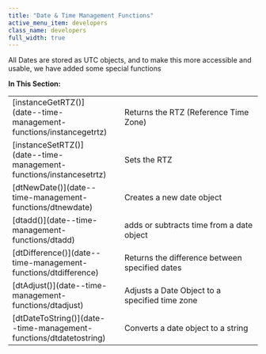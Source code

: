 ```yaml
---
title: "Date & Time Management Functions"
active_menu_item: developers
class_name: developers
full_width: true
---
```



All Dates are stored as UTC objects, and to make this more accessible and usable, we have added some special functions

**In This Section:**

<table>
<tr>
<td width="149">
[instanceGetRTZ()](date--time-management-functions/instancegetrtz)

</td>
<td width="12">
</td>
<td width="719">
Returns the RTZ (Reference Time Zone)

</td>
</tr>
<tr>
<td width="149">
[instanceSetRTZ()](date--time-management-functions/instancesetrtz)

</td>
<td width="12">
</td>
<td width="719">
Sets the RTZ

</td>
</tr>
<tr>
<td width="149">
[dtNewDate()](date--time-management-functions/dtnewdate)

</td>
<td width="12">
</td>
<td width="719">
Creates a new date object

</td>
</tr>
<tr>
<td width="149">
[dtadd()](date--time-management-functions/dtadd)

</td>
<td width="12">
</td>
<td width="719">
adds or subtracts time from a date object

</td>
</tr>
<tr>
<td width="149">
[dtDifference()](date--time-management-functions/dtdifference)

</td>
<td width="12">
</td>
<td width="719">
Returns the difference between specified dates

</td>
</tr>
<tr>
<td width="149">
[dtAdjust()](date--time-management-functions/dtadjust)

</td>
<td width="12">
</td>
<td width="719">
Adjusts a Date Object to a specified time zone

</td>
</tr>
<tr>
<td width="149">
[dtDateToString()](date--time-management-functions/dtdatetostring)

</td>
<td width="12">
</td>
<td width="719">
Converts a date object to a string

</td>
</tr>
</table>
